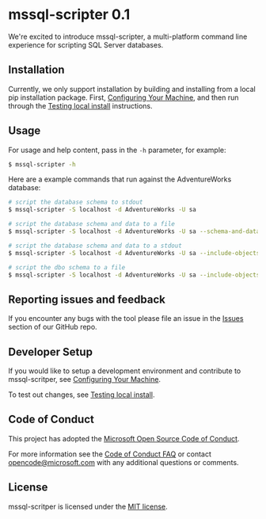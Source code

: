 # mssql-scripter 0.1

We're excited to introduce mssql-scripter, a multi-platform command line experience for scripting SQL Server databases.

## Installation

Currently, we only support installation by building and installing from a local pip installation package.  First, 
[Configuring Your Machine](https://github.com/Microsoft/sql-xplat-cli/blob/dev/doc/testing_local_install.md), and then 
run through the [Testing local install](https://github.com/Microsoft/sql-xplat-cli/blob/dev/doc/testing_local_install.md) instructions.

## Usage

For usage and help content, pass in the `-h` parameter, for example:

```bash
$ mssql-scripter -h
```
Here are a example commands that run against the AdventureWorks database:

```bash
# script the database schema to stdout
$ mssql-scripter -S localhost -d AdventureWorks -U sa 

# script the database schema and data to a file
$ mssql-scripter -S localhost -d AdventureWorks -U sa --schema-and-data  > ./adventureworks.sql

# script the database schema and data to a stdout
$ mssql-scripter -S localhost -d AdventureWorks -U sa --include-objects Employee

# script the dbo schema to a file
$ mssql-scripter -S localhost -d AdventureWorks -U sa --include-objects dbo. > ./dboschema.sql 

```
## Reporting issues and feedback

If you encounter any bugs with the tool please file an issue in the [Issues](https://github.com/Microsoft/sql-xplat-cli/issues) section of our GitHub repo.

## Developer Setup
If you would like to setup a development environment and contribute to mssql-scritper, see 
[Configuring Your Machine](https://github.com/Microsoft/sql-xplat-cli/blob/dev/doc/configuring_your_machine.md).

To test out changes, see [Testing local install](https://github.com/Microsoft/sql-xplat-cli/blob/dev/doc/testing_local_install.md). 

## Code of Conduct

This project has adopted the [Microsoft Open Source Code of Conduct](https://opensource.microsoft.com/codeofconduct/).

For more information see the [Code of Conduct FAQ](https://opensource.microsoft.com/codeofconduct/faq/) or contact [opencode@microsoft.com](mailto:opencode@microsoft.com) with any additional questions or comments.

## License

mssql-scritper is licensed under the [MIT license](https://github.com/Microsoft/sql-xplat-cli/blob/dev/LICENSE.txt).
